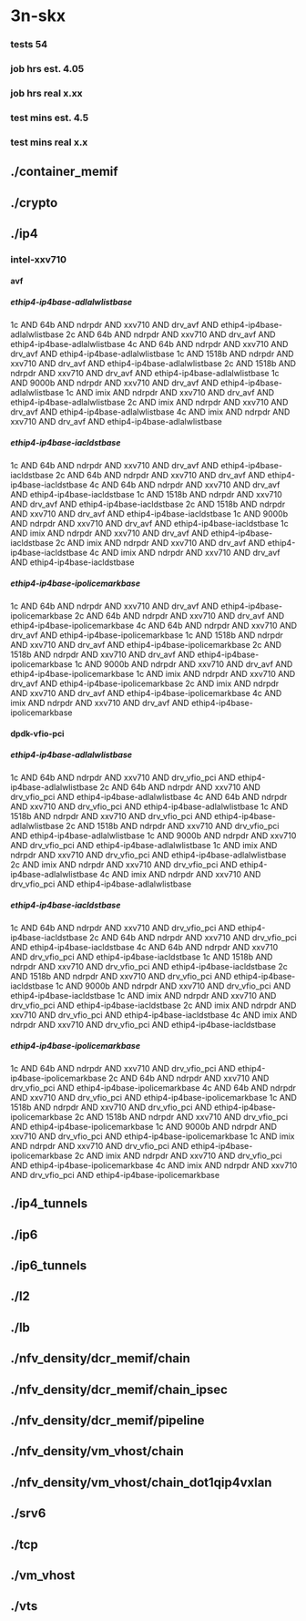 # 3n-skx
### tests 54
### job hrs est. 4.05
### job hrs real x.xx
### test mins est. 4.5
### test mins real x.x
## ./container_memif
## ./crypto
## ./ip4
### intel-xxv710
#### avf
##### ethip4-ip4base-adlalwlistbase
1c AND 64b AND ndrpdr AND xxv710 AND drv_avf AND ethip4-ip4base-adlalwlistbase
2c AND 64b AND ndrpdr AND xxv710 AND drv_avf AND ethip4-ip4base-adlalwlistbase
4c AND 64b AND ndrpdr AND xxv710 AND drv_avf AND ethip4-ip4base-adlalwlistbase
1c AND 1518b AND ndrpdr AND xxv710 AND drv_avf AND ethip4-ip4base-adlalwlistbase
2c AND 1518b AND ndrpdr AND xxv710 AND drv_avf AND ethip4-ip4base-adlalwlistbase
1c AND 9000b AND ndrpdr AND xxv710 AND drv_avf AND ethip4-ip4base-adlalwlistbase
1c AND imix AND ndrpdr AND xxv710 AND drv_avf AND ethip4-ip4base-adlalwlistbase
2c AND imix AND ndrpdr AND xxv710 AND drv_avf AND ethip4-ip4base-adlalwlistbase
4c AND imix AND ndrpdr AND xxv710 AND drv_avf AND ethip4-ip4base-adlalwlistbase
##### ethip4-ip4base-iacldstbase
1c AND 64b AND ndrpdr AND xxv710 AND drv_avf AND ethip4-ip4base-iacldstbase
2c AND 64b AND ndrpdr AND xxv710 AND drv_avf AND ethip4-ip4base-iacldstbase
4c AND 64b AND ndrpdr AND xxv710 AND drv_avf AND ethip4-ip4base-iacldstbase
1c AND 1518b AND ndrpdr AND xxv710 AND drv_avf AND ethip4-ip4base-iacldstbase
2c AND 1518b AND ndrpdr AND xxv710 AND drv_avf AND ethip4-ip4base-iacldstbase
1c AND 9000b AND ndrpdr AND xxv710 AND drv_avf AND ethip4-ip4base-iacldstbase
1c AND imix AND ndrpdr AND xxv710 AND drv_avf AND ethip4-ip4base-iacldstbase
2c AND imix AND ndrpdr AND xxv710 AND drv_avf AND ethip4-ip4base-iacldstbase
4c AND imix AND ndrpdr AND xxv710 AND drv_avf AND ethip4-ip4base-iacldstbase
##### ethip4-ip4base-ipolicemarkbase
1c AND 64b AND ndrpdr AND xxv710 AND drv_avf AND ethip4-ip4base-ipolicemarkbase
2c AND 64b AND ndrpdr AND xxv710 AND drv_avf AND ethip4-ip4base-ipolicemarkbase
4c AND 64b AND ndrpdr AND xxv710 AND drv_avf AND ethip4-ip4base-ipolicemarkbase
1c AND 1518b AND ndrpdr AND xxv710 AND drv_avf AND ethip4-ip4base-ipolicemarkbase
2c AND 1518b AND ndrpdr AND xxv710 AND drv_avf AND ethip4-ip4base-ipolicemarkbase
1c AND 9000b AND ndrpdr AND xxv710 AND drv_avf AND ethip4-ip4base-ipolicemarkbase
1c AND imix AND ndrpdr AND xxv710 AND drv_avf AND ethip4-ip4base-ipolicemarkbase
2c AND imix AND ndrpdr AND xxv710 AND drv_avf AND ethip4-ip4base-ipolicemarkbase
4c AND imix AND ndrpdr AND xxv710 AND drv_avf AND ethip4-ip4base-ipolicemarkbase
#### dpdk-vfio-pci
##### ethip4-ip4base-adlalwlistbase
1c AND 64b AND ndrpdr AND xxv710 AND drv_vfio_pci AND ethip4-ip4base-adlalwlistbase
2c AND 64b AND ndrpdr AND xxv710 AND drv_vfio_pci AND ethip4-ip4base-adlalwlistbase
4c AND 64b AND ndrpdr AND xxv710 AND drv_vfio_pci AND ethip4-ip4base-adlalwlistbase
1c AND 1518b AND ndrpdr AND xxv710 AND drv_vfio_pci AND ethip4-ip4base-adlalwlistbase
2c AND 1518b AND ndrpdr AND xxv710 AND drv_vfio_pci AND ethip4-ip4base-adlalwlistbase
1c AND 9000b AND ndrpdr AND xxv710 AND drv_vfio_pci AND ethip4-ip4base-adlalwlistbase
1c AND imix AND ndrpdr AND xxv710 AND drv_vfio_pci AND ethip4-ip4base-adlalwlistbase
2c AND imix AND ndrpdr AND xxv710 AND drv_vfio_pci AND ethip4-ip4base-adlalwlistbase
4c AND imix AND ndrpdr AND xxv710 AND drv_vfio_pci AND ethip4-ip4base-adlalwlistbase
##### ethip4-ip4base-iacldstbase
1c AND 64b AND ndrpdr AND xxv710 AND drv_vfio_pci AND ethip4-ip4base-iacldstbase
2c AND 64b AND ndrpdr AND xxv710 AND drv_vfio_pci AND ethip4-ip4base-iacldstbase
4c AND 64b AND ndrpdr AND xxv710 AND drv_vfio_pci AND ethip4-ip4base-iacldstbase
1c AND 1518b AND ndrpdr AND xxv710 AND drv_vfio_pci AND ethip4-ip4base-iacldstbase
2c AND 1518b AND ndrpdr AND xxv710 AND drv_vfio_pci AND ethip4-ip4base-iacldstbase
1c AND 9000b AND ndrpdr AND xxv710 AND drv_vfio_pci AND ethip4-ip4base-iacldstbase
1c AND imix AND ndrpdr AND xxv710 AND drv_vfio_pci AND ethip4-ip4base-iacldstbase
2c AND imix AND ndrpdr AND xxv710 AND drv_vfio_pci AND ethip4-ip4base-iacldstbase
4c AND imix AND ndrpdr AND xxv710 AND drv_vfio_pci AND ethip4-ip4base-iacldstbase
##### ethip4-ip4base-ipolicemarkbase
1c AND 64b AND ndrpdr AND xxv710 AND drv_vfio_pci AND ethip4-ip4base-ipolicemarkbase
2c AND 64b AND ndrpdr AND xxv710 AND drv_vfio_pci AND ethip4-ip4base-ipolicemarkbase
4c AND 64b AND ndrpdr AND xxv710 AND drv_vfio_pci AND ethip4-ip4base-ipolicemarkbase
1c AND 1518b AND ndrpdr AND xxv710 AND drv_vfio_pci AND ethip4-ip4base-ipolicemarkbase
2c AND 1518b AND ndrpdr AND xxv710 AND drv_vfio_pci AND ethip4-ip4base-ipolicemarkbase
1c AND 9000b AND ndrpdr AND xxv710 AND drv_vfio_pci AND ethip4-ip4base-ipolicemarkbase
1c AND imix AND ndrpdr AND xxv710 AND drv_vfio_pci AND ethip4-ip4base-ipolicemarkbase
2c AND imix AND ndrpdr AND xxv710 AND drv_vfio_pci AND ethip4-ip4base-ipolicemarkbase
4c AND imix AND ndrpdr AND xxv710 AND drv_vfio_pci AND ethip4-ip4base-ipolicemarkbase
## ./ip4_tunnels
## ./ip6
## ./ip6_tunnels
## ./l2
## ./lb
## ./nfv_density/dcr_memif/chain
## ./nfv_density/dcr_memif/chain_ipsec
## ./nfv_density/dcr_memif/pipeline
## ./nfv_density/vm_vhost/chain
## ./nfv_density/vm_vhost/chain_dot1qip4vxlan
## ./srv6
## ./tcp
## ./vm_vhost
## ./vts
